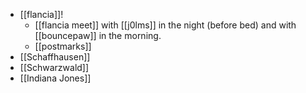 - [[flancia]]!
  - [[flancia meet]] with [[j0lms]] in the night (before bed) and with [[bouncepaw]] in the morning.
  - [[postmarks]]
- [[Schaffhausen]]
- [[Schwarzwald]]
- [[Indiana Jones]]
